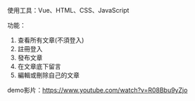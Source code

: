 使用工具：Vue、HTML、CSS、JavaScript

功能：
  1. 查看所有文章(不須登入)
  2. 註冊登入
  3. 發布文章
  4. 在文章底下留言
  5. 編輯或刪除自己的文章

demo影片：https://www.youtube.com/watch?v=R08Bbu9yZjo
